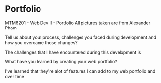 # Portfolio
MTM6201 - Web Dev II - Portfolio
All pictures taken are from Alexander Pham

Tell us about your process, challenges you faced during development and how you overcame those changes?

The challenges that I have encountered during this development is 

What have you learned by creating your web portfolio?

I've learned that they're alot of features I can add to my web portfolio and over time 